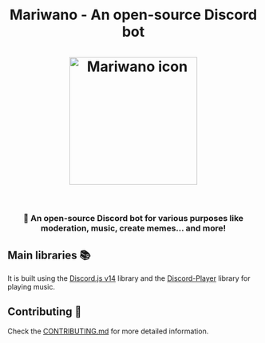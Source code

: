 <h1 align="center">
    <br>
    Mariwano - An open-source Discord bot
    <br><br>
    <img src="./assets/mariwano-icon.png" alt="Mariwano icon" width="256" height="256">
    <br><br>
</h1>

<h3 align="center">
    🤖 An open-source Discord bot for various purposes like moderation, music, create memes... and more!
</h3>

## Main libraries 📚

It is built using the [Discord.js v14](https://discord.js.org/) library and the [Discord-Player](https://discord-player.js.org/) library for playing music.

## Contributing 🤝

Check the [CONTRIBUTING.md](./CONTRIBUTING.md) for more detailed information.
